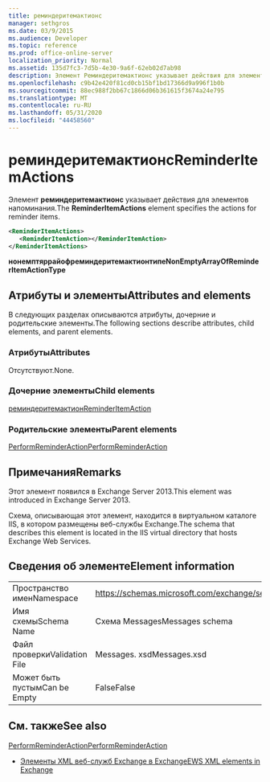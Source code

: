 ```yaml
---
title: реминдеритемактионс
manager: sethgros
ms.date: 03/9/2015
ms.audience: Developer
ms.topic: reference
ms.prod: office-online-server
localization_priority: Normal
ms.assetid: 135d7fc3-7d5b-4e30-9a6f-62eb02d7ab98
description: Элемент Реминдеритемактионс указывает действия для элементов напоминания.
ms.openlocfilehash: c9b42e420f81cd0cb15bf1bd17366d9a996f1b0b
ms.sourcegitcommit: 88ec988f2bb67c1866d06b361615f3674a24e795
ms.translationtype: MT
ms.contentlocale: ru-RU
ms.lasthandoff: 05/31/2020
ms.locfileid: "44458560"
---
```

# <a name="reminderitemactions"></a><span data-ttu-id="1123c-103">реминдеритемактионс</span><span class="sxs-lookup"><span data-stu-id="1123c-103">ReminderItemActions</span></span>

<span data-ttu-id="1123c-104">Элемент **реминдеритемактионс** указывает действия для элементов напоминания.</span><span class="sxs-lookup"><span data-stu-id="1123c-104">The **ReminderItemActions** element specifies the actions for reminder items.</span></span> 
  
```XML
<ReminderItemActions>
   <ReminderItemAction></ReminderItemAction>
</ReminderItemActions>
```

 <span data-ttu-id="1123c-105">**нонемптяррайофреминдеритемактионтипе**</span><span class="sxs-lookup"><span data-stu-id="1123c-105">**NonEmptyArrayOfReminderItemActionType**</span></span>
## <a name="attributes-and-elements"></a><span data-ttu-id="1123c-106">Атрибуты и элементы</span><span class="sxs-lookup"><span data-stu-id="1123c-106">Attributes and elements</span></span>

<span data-ttu-id="1123c-107">В следующих разделах описываются атрибуты, дочерние и родительские элементы.</span><span class="sxs-lookup"><span data-stu-id="1123c-107">The following sections describe attributes, child elements, and parent elements.</span></span>
  
### <a name="attributes"></a><span data-ttu-id="1123c-108">Атрибуты</span><span class="sxs-lookup"><span data-stu-id="1123c-108">Attributes</span></span>

<span data-ttu-id="1123c-109">Отсутствуют.</span><span class="sxs-lookup"><span data-stu-id="1123c-109">None.</span></span>
  
### <a name="child-elements"></a><span data-ttu-id="1123c-110">Дочерние элементы</span><span class="sxs-lookup"><span data-stu-id="1123c-110">Child elements</span></span>

[<span data-ttu-id="1123c-111">реминдеритемактион</span><span class="sxs-lookup"><span data-stu-id="1123c-111">ReminderItemAction</span></span>](reminderitemaction.md)
  
### <a name="parent-elements"></a><span data-ttu-id="1123c-112">Родительские элементы</span><span class="sxs-lookup"><span data-stu-id="1123c-112">Parent elements</span></span>

[<span data-ttu-id="1123c-113">PerformReminderAction</span><span class="sxs-lookup"><span data-stu-id="1123c-113">PerformReminderAction</span></span>](performreminderaction.md)
  
## <a name="remarks"></a><span data-ttu-id="1123c-114">Примечания</span><span class="sxs-lookup"><span data-stu-id="1123c-114">Remarks</span></span>

<span data-ttu-id="1123c-115">Этот элемент появился в Exchange Server 2013.</span><span class="sxs-lookup"><span data-stu-id="1123c-115">This element was introduced in Exchange Server 2013.</span></span>
  
<span data-ttu-id="1123c-116">Схема, описывающая этот элемент, находится в виртуальном каталоге IIS, в котором размещены веб-службы Exchange.</span><span class="sxs-lookup"><span data-stu-id="1123c-116">The schema that describes this element is located in the IIS virtual directory that hosts Exchange Web Services.</span></span>
  
## <a name="element-information"></a><span data-ttu-id="1123c-117">Сведения об элементе</span><span class="sxs-lookup"><span data-stu-id="1123c-117">Element information</span></span>

|||
|:-----|:-----|
|<span data-ttu-id="1123c-118">Пространство имен</span><span class="sxs-lookup"><span data-stu-id="1123c-118">Namespace</span></span>  <br/> |https://schemas.microsoft.com/exchange/services/2006/messages  <br/> |
|<span data-ttu-id="1123c-119">Имя схемы</span><span class="sxs-lookup"><span data-stu-id="1123c-119">Schema Name</span></span>  <br/> |<span data-ttu-id="1123c-120">Схема Messages</span><span class="sxs-lookup"><span data-stu-id="1123c-120">Messages schema</span></span>  <br/> |
|<span data-ttu-id="1123c-121">Файл проверки</span><span class="sxs-lookup"><span data-stu-id="1123c-121">Validation File</span></span>  <br/> |<span data-ttu-id="1123c-122">Messages. xsd</span><span class="sxs-lookup"><span data-stu-id="1123c-122">Messages.xsd</span></span>  <br/> |
|<span data-ttu-id="1123c-123">Может быть пустым</span><span class="sxs-lookup"><span data-stu-id="1123c-123">Can be Empty</span></span>  <br/> |<span data-ttu-id="1123c-124">False</span><span class="sxs-lookup"><span data-stu-id="1123c-124">False</span></span>  <br/> |
   
## <a name="see-also"></a><span data-ttu-id="1123c-125">См. также</span><span class="sxs-lookup"><span data-stu-id="1123c-125">See also</span></span>



[<span data-ttu-id="1123c-126">PerformReminderAction</span><span class="sxs-lookup"><span data-stu-id="1123c-126">PerformReminderAction</span></span>](performreminderaction.md)


- [<span data-ttu-id="1123c-127">Элементы XML веб-служб Exchange в Exchange</span><span class="sxs-lookup"><span data-stu-id="1123c-127">EWS XML elements in Exchange</span></span>](ews-xml-elements-in-exchange.md)

